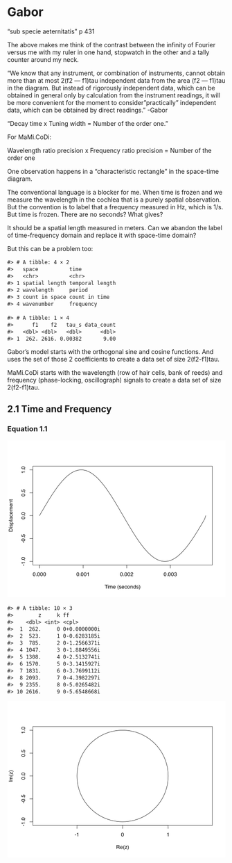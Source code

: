 Gabor
================

“sub specie aeternitatis” p 431  

The above makes me think of the contrast between the infinity of Fourier
versus me with my ruler in one hand, stopwatch in the other and a tally
counter around my neck.  

“We know that any instrument, or combination of instruments, cannot
obtain more than at most 2(f2 — f1)tau independent data from the area
(f2 — f1)tau in the diagram. But instead of rigorously independent data,
which can be obtained in general only by calculation from the instrument
readings, it will be more convenient for the moment to
consider”practically” independent data, which can be obtained by direct
readings.” -Gabor  

“Decay time x Tuning width = Number of the order one.”  

For MaMi.CoDi:  

Wavelength ratio precision x Frequency ratio precision = Number of the
order one  

One observation happens in a “characteristic rectangle” in the
space-time diagram.

The conventional language is a blocker for me. When time is frozen and
we measure the wavelength in the cochlea that is a purely spatial
observation. But the convention is to label that a frequency measured in
Hz, which is 1/s. But time is frozen. There are no seconds? What
gives?  

It should be a spatial length measured in meters. Can we abandon the
label of time-frequency domain and replace it with space-time domain?  

But this can be a problem too:  

    #> # A tibble: 4 × 2
    #>   space          time           
    #>   <chr>          <chr>          
    #> 1 spatial length temporal length
    #> 2 wavelength     period         
    #> 3 count in space count in time  
    #> 4 wavenumber     frequency

    #> # A tibble: 1 × 4
    #>      f1    f2   tau_s data_count
    #>   <dbl> <dbl>   <dbl>      <dbl>
    #> 1  262. 2616. 0.00382       9.00

Gabor’s model starts with the orthogonal sine and cosine functions. And
uses the set of those 2 coefficients to create a data set of size
2(f2-f1)tau.  

MaMi.CoDi starts with the wavelength (row of hair cells, bank of reeds)
and frequency (phase-locking, oscillograph) signals to create a data set
of size 2(f2-f1)tau.

## 2.1 Time and Frequency

### Equation 1.1

![](../figures/gabor-unnamed-chunk-4-1.svg)<!-- -->

    #> # A tibble: 10 × 3
    #>        z     k ff          
    #>    <dbl> <int> <cpl>       
    #>  1  262.     0 0+0.0000000i
    #>  2  523.     1 0-0.6283185i
    #>  3  785.     2 0-1.2566371i
    #>  4 1047.     3 0-1.8849556i
    #>  5 1308.     4 0-2.5132741i
    #>  6 1570.     5 0-3.1415927i
    #>  7 1831.     6 0-3.7699112i
    #>  8 2093.     7 0-4.3982297i
    #>  9 2355.     8 0-5.0265482i
    #> 10 2616.     9 0-5.6548668i

![](../figures/gabor-unnamed-chunk-6-1.svg)<!-- -->
